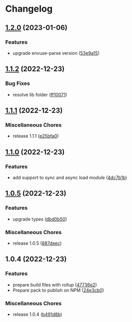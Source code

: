 # Changelog

## [1.2.0](https://github.com/JonDotsoy/envuse-wasm/compare/v1.1.2...v1.2.0) (2023-01-06)


### Features

* upgrade envuse-parse version ([53e9a15](https://github.com/JonDotsoy/envuse-wasm/commit/53e9a157e548ce8cf6ff662939e03f430e691e79))

## [1.1.2](https://github.com/JonDotsoy/envuse-wasm/compare/v1.1.1...v1.1.2) (2022-12-23)


### Bug Fixes

* resolve lib folder ([ff10071](https://github.com/JonDotsoy/envuse-wasm/commit/ff10071f601501803f061b80089b01d8a2a85789))

## [1.1.1](https://github.com/JonDotsoy/envuse-wasm/compare/v1.1.0...v1.1.1) (2022-12-23)


### Miscellaneous Chores

* release 1.1.1 ([e25bfa0](https://github.com/JonDotsoy/envuse-wasm/commit/e25bfa06b0f95c1e219ae482a8639c905ecd4695))

## [1.1.0](https://github.com/JonDotsoy/envuse-wasm/compare/v1.0.5...v1.1.0) (2022-12-23)


### Features

* add support to sync and async load module ([4dc7b1b](https://github.com/JonDotsoy/envuse-wasm/commit/4dc7b1b60e7f8b0d51115d9dd209a59f77240f71))

## [1.0.5](https://github.com/JonDotsoy/envuse-wasm/compare/v1.0.4...v1.0.5) (2022-12-23)


### Features

* upgrade types ([dbd0b50](https://github.com/JonDotsoy/envuse-wasm/commit/dbd0b5090ff299d61b6249e74c6ab820b6377694))


### Miscellaneous Chores

* release 1.0.5 ([887deec](https://github.com/JonDotsoy/envuse-wasm/commit/887deec1b0a26e989d7c4eb727a7ecf76fb9fa9f))

## 1.0.4 (2022-12-23)


### Features

* prepare build files with rollup ([47736e2](https://github.com/JonDotsoy/envuse-wasm/commit/47736e2e7b772d6e6181c2ecda3db05ac1fa6412))
* Prepare pack to publish on NPM ([24e3cb0](https://github.com/JonDotsoy/envuse-wasm/commit/24e3cb05ffd8a73e5dc896cd7a226ea158439388))


### Miscellaneous Chores

* release 1.0.4 ([b491d8b](https://github.com/JonDotsoy/envuse-wasm/commit/b491d8b847275c68fa750d4fde52a56c077956eb))
